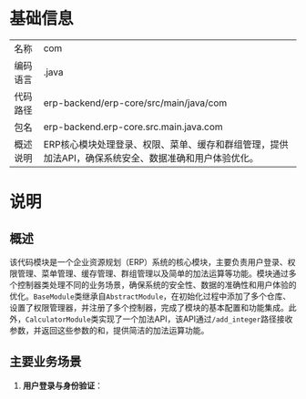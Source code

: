 # 基础信息

|      |      |
|------|------|
| 名称 | com |
| 编码语言 | .java |
| 代码路径 | erp-backend/erp-core/src/main/java/com |
| 包名 | erp-backend.erp-core.src.main.java.com |
| 概述说明 | ERP核心模块处理登录、权限、菜单、缓存和群组管理，提供加法API，确保系统安全、数据准确和用户体验优化。 |

# 说明

## 概述

该代码模块是一个企业资源规划（ERP）系统的核心模块，主要负责用户登录、权限管理、菜单管理、缓存管理、群组管理以及简单的加法运算等功能。模块通过多个控制器类处理不同的业务场景，确保系统的安全性、数据的准确性和用户体验的优化。`BaseModule`类继承自`AbstractModule`，在初始化过程中添加了多个仓库、设置了权限管理器，并注册了多个控制器，完成了模块的基本配置和功能集成。此外，`CalculatorModule`类实现了一个加法API，该API通过`/add_integer`路径接收参数，并返回这些参数的和，提供简洁的加法运算功能。

## 主要业务场景

1. **用户登录与身份验证**：
   - `LoginFormController`负责生成登录表单，处理用户输入的用户名和密码，提供用户与系统交互的界面。
   - `登录控制器`处理用户的登录、登出及登录状态检查，通过验证用户输入的用户名和密码来确认身份，并管理用户的会话状态，确保用户身份验证的安全性。

2. **权限管理**：
   - `PermissionController`提供`listPermissions`方法，用于获取用户的权限信息，确保权限控制的准确性和及时性。
   - `PermissionManagerImpl`类负责权限管理功能，其中已弃用的`hasPermission`方法不再推荐使用，建议开发者使用其他替代方案来进行权限验证。

3. **菜单管理**：
   - `MenuController`处理菜单列表的请求，首先进行权限验证，确保用户具备访问权限，然后筛选并返回符合条件的菜单项，确保菜单列表的安全性和准确性。

4. **缓存管理**：
   - `CacheController`负责提供清除缓存的功能，在执行清除操作之前进行权限验证，确保操作的安全性，并返回被清除缓存项的列表，有助于管理系统缓存，确保数据的及时更新和系统性能的优化。

5. **群组管理**：
   - `GroupController`处理用户群组列表及相关ID查询，返回详细的群组信息以及对应的ID数组，确保用户能够准确获取所需群组数据，便于后续操作和管理。

6. **加法运算**：
   - `CalculatorModule`类通过`/add_integer`路径接收整数参数，并返回这些参数的和，提供简洁的加法运算功能，方便用户获取计算结果。

7. **异常处理**：
   - `TestException`类用于表示测试过程中可能发生的异常情况，有助于提高代码的可维护性和可读性，使得异常处理更加明确和集中。

8. **引擎功能**：
   - `Engine`类作为一个公共类，可能包含与引擎相关的核心功能或数据，为进一步扩展和实现其功能提供了基础。


### 包内部结构视图

```mermaid
graph TD
    com --> jukusoft
    jukusoft --> erp
    erp --> core
    core --> module
    core --> Engine.java
    core --> permission
    core --> exception
    module --> calculator
    module --> base
    calculator --> CalculatorModule.java
    base --> service
    base --> BaseModule.java
    service --> loginform
    service --> menu
    service --> permission
    service --> cache
    service --> group
    service --> login
    loginform --> LoginFormController.java
    menu --> MenuController.java
    permission --> PermissionController.java
    cache --> CacheController.java
    group --> GroupController.java
    login --> LoginController.java
    permission --> PermissionManagerImpl.java
    exception --> TestException.java
```

该流程图展示了ERP后端核心模块的层级结构，从顶级包`com`逐步展开到具体的控制器和模块文件。核心模块`core`下包含多个子模块如`module`、`permission`和`exception`，每个子模块进一步细化为具体的服务或控制器文件，如`LoginFormController.java`和`BaseModule.java`。整个结构清晰展示了ERP系统的模块化设计和功能分布。

# 文件列表 File List

| 名称   | 类型  | 说明 |
|-------|------|-------------|
| [jukusoft](jukusoft/_module.md) | package | ERP核心模块处理登录、权限、菜单、缓存和群组管理，提供加法API，确保系统安全、数据准确和用户体验优化。 |


